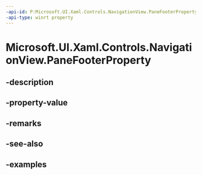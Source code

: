 ```yaml
---
-api-id: P:Microsoft.UI.Xaml.Controls.NavigationView.PaneFooterProperty
-api-type: winrt property
---
```


<!-- Property syntax.
public DependencyProperty PaneFooterProperty { get; }
-->

# Microsoft.UI.Xaml.Controls.NavigationView.PaneFooterProperty

## -description

## -property-value

## -remarks

## -see-also

## -examples


